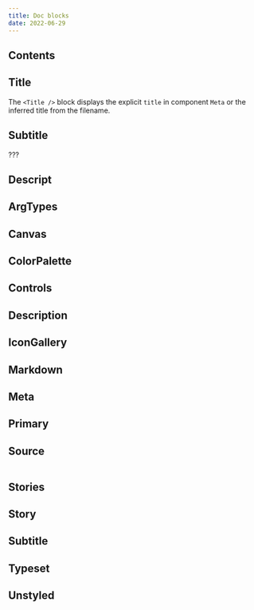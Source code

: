 ```yaml
---
title: Doc blocks
date: 2022-06-29
---
```


## Contents

## Title

The `<Title />` block displays the explicit `title` in component `Meta` or the inferred title from the filename.

## Subtitle
???

## Descript

## ArgTypes

## Canvas

## ColorPalette

## Controls

## Description

## IconGallery

## Markdown

## Meta

## Primary

## Source

```jsx

```

## Stories

## Story

## Subtitle

## Typeset

## Unstyled

